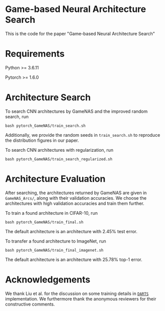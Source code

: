 # Game-based Neural Architecture Search

This is the code for the paper "Game-based Neural Architecture Search"

# Requirements

Python >= 3.6.11

Pytorch >= 1.6.0

# Architecture Search

To search CNN architectures by GameNAS and the improved random search, run
```
bash pytorch_GameNAS/train_search.sh
```
Additionally, we provide the random seeds in ``` train_search.sh ``` to reproduce the distribution figures in our paper.

To search CNN architectures with regularization, run
```
bash pytorch_GameNAS/train_search_regularized.sh
```


# Architecture Evaluation

After searching, the architectures returned by GameNAS are given in ```GameNAS_Arcs/```, along with their validation accuracies. We choose the architectures with high validation accuracies and train them further.

To train a found architecture in CIFAR-10, run
```
bash pytorch_GameNAS/train_final.sh
```
The default architecture is an architecture with 2.45% test error.

To transfer a found architecture to ImageNet, run
```
bash pytorch_GameNAS/train_final_imagenet.sh
```
The default architecture is an architecture with 25.78% top-1 error.

# Acknowledgements
We thank Liu et al. for the discussion on some training details in [`DARTS`](https://github.com/quark0/darts) implementation. 
We furthermore thank the anonymous reviewers for their constructive comments.

